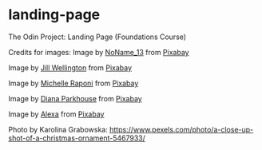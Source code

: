 # landing-page
The Odin Project: Landing Page (Foundations Course)

Credits for images:
Image by <a href="https://pixabay.com/users/noname_13-2364555/?utm_source=link-attribution&utm_medium=referral&utm_campaign=image&utm_content=1856383">NoName_13</a> from <a href="https://pixabay.com//?utm_source=link-attribution&utm_medium=referral&utm_campaign=image&utm_content=1856383">Pixabay</a>

Image by <a href="https://pixabay.com/users/jillwellington-334088/?utm_source=link-attribution&utm_medium=referral&utm_campaign=image&utm_content=1975215">Jill Wellington</a> from <a href="https://pixabay.com//?utm_source=link-attribution&utm_medium=referral&utm_campaign=image&utm_content=1975215">Pixabay</a>


Image by <a href="https://pixabay.com/users/michelle_raponi-165491/?utm_source=link-attribution&utm_medium=referral&utm_campaign=image&utm_content=648430">Michelle Raponi</a> from <a href="https://pixabay.com//?utm_source=link-attribution&utm_medium=referral&utm_campaign=image&utm_content=648430">Pixabay</a>


Image by <a href="https://pixabay.com/users/dianaparkhouse-9868127/?utm_source=link-attribution&utm_medium=referral&utm_campaign=image&utm_content=4551699">Diana Parkhouse</a> from <a href="https://pixabay.com//?utm_source=link-attribution&utm_medium=referral&utm_campaign=image&utm_content=4551699">Pixabay</a>


Image by <a href="https://pixabay.com/users/alexas_fotos-686414/?utm_source=link-attribution&utm_medium=referral&utm_campaign=image&utm_content=1887306">Alexa</a> from <a href="https://pixabay.com//?utm_source=link-attribution&utm_medium=referral&utm_campaign=image&utm_content=1887306">Pixabay</a>

Photo by Karolina Grabowska: https://www.pexels.com/photo/a-close-up-shot-of-a-christmas-ornament-5467933/